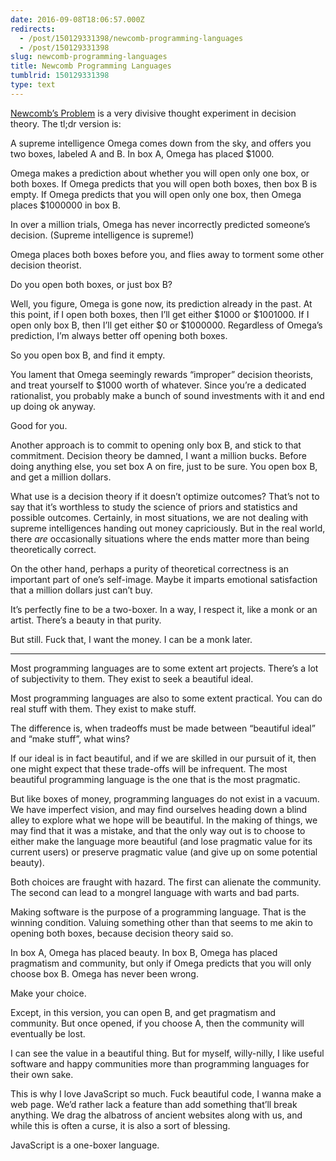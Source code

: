 ```yaml
---
date: 2016-09-08T18:06:57.000Z
redirects:
  - /post/150129331398/newcomb-programming-languages
  - /post/150129331398
slug: newcomb-programming-languages
title: Newcomb Programming Languages
tumblrid: 150129331398
type: text
---
```

<p><a href="https://en.wikipedia.org/wiki/Newcomb%27s_paradox">Newcomb&rsquo;s Problem</a>
is a very divisive thought experiment in decision theory. The tl;dr version is:</p>

<p>A supreme intelligence Omega comes down from the sky, and offers you
two boxes, labeled A and B.  In box A, Omega has placed $1000.</p>

<p>Omega makes a prediction about whether you will open only one box, or
both boxes.  If Omega predicts that you will open both boxes, then box
B is empty.  If Omega predicts that you will open only one box, then
Omega places $1000000 in box B.</p>

<p>In over a million trials, Omega has never incorrectly predicted
someone&rsquo;s decision.  (Supreme intelligence is supreme!)</p>

<p>Omega places both boxes before you, and flies away to torment some
other decision theorist.</p>

<p>Do you open both boxes, or just box B?</p>

<p>Well, you figure, Omega is gone now, its prediction already in the
past.  At this point, if I open both boxes, then I&rsquo;ll get either $1000
or $1001000.  If I open only box B, then I&rsquo;ll get either $0 or
$1000000.  Regardless of Omega&rsquo;s prediction, I&rsquo;m always better off
opening both boxes.</p>

<p>So you open box B, and find it empty.</p>

<p>You lament that Omega seemingly rewards &ldquo;improper&rdquo; decision theorists,
and treat yourself to $1000 worth of whatever.  Since you&rsquo;re a
dedicated rationalist, you probably make a bunch of sound investments
with it and end up doing ok anyway.</p>

<p>Good for you.</p>

<p>Another approach is to commit to opening only box B, and stick to that
commitment.  Decision theory be damned, I want a million bucks.
Before doing anything else, you set box A on fire, just to be sure.
You open box B, and get a million dollars.</p>

<p>What use is a decision theory if it doesn&rsquo;t optimize outcomes?  That&rsquo;s
not to say that it&rsquo;s worthless to study the science of priors and
statistics and possible outcomes.  Certainly, in most situations, we
are not dealing with supreme intelligences handing out money
capriciously.  But in the real world, there <em>are</em> occasionally
situations where the ends matter more than being theoretically
correct.</p>

<p>On the other hand, perhaps a purity of theoretical correctness is an
important part of one&rsquo;s self-image.  Maybe it imparts emotional
satisfaction that a million dollars just can&rsquo;t buy.</p>

<p>It&rsquo;s perfectly fine to be a two-boxer.  In a way, I respect it, like a
monk or an artist.  There&rsquo;s a beauty in that purity.</p>

<p>But still.  Fuck that, I want the money.  I can be a monk later.</p>

<hr><p>Most programming languages are to some extent art projects.  There&rsquo;s a
lot of subjectivity to them.  They exist to seek a beautiful ideal.</p>

<p>Most programming languages are also to some extent practical.  You can
do real stuff with them.  They exist to make stuff.</p>

<p>The difference is, when tradeoffs must be made between &ldquo;beautiful
ideal&rdquo; and &ldquo;make stuff&rdquo;, what wins?</p>

<p>If our ideal is in fact beautiful, and if we are skilled in our
pursuit of it, then one might expect that these trade-offs will be
infrequent.  The most beautiful programming language is the one that
is the most pragmatic.</p>

<p>But like boxes of money, programming languages do not exist in a
vacuum.  We have imperfect vision, and may find ourselves heading down
a blind alley to explore what we hope will be beautiful.  In the
making of things, we may find that it was a mistake, and that the only
way out is to choose to either make the language more beautiful (and
lose pragmatic value for its current users) or preserve pragmatic
value (and give up on some potential beauty).</p>

<p>Both choices are fraught with hazard.  The first can alienate the
community.  The second can lead to a mongrel language with warts and
bad parts.</p>

<p>Making software is the purpose of a programming language.  That is the
winning condition.  Valuing something other than that seems to me akin
to opening both boxes, because decision theory said so.</p>

<p>In box A, Omega has placed beauty.  In box B, Omega has placed
pragmatism and community, but only if Omega predicts that you will
only choose box B.  Omega has never been wrong.</p>

<p>Make your choice.</p>

<p>Except, in this version, you can open B, and get pragmatism and
community.  But once opened, if you choose A, then the community will
eventually be lost.</p>

<p>I can see the value in a beautiful thing.  But for myself,
willy-nilly, I like useful software and happy communities more than
programming languages for their own sake.</p>

<p>This is why I love JavaScript so much.  Fuck beautiful code, I wanna
make a web page.  We&rsquo;d rather lack a feature than add something
that&rsquo;ll break anything.  We drag the albatross of ancient websites
along with us, and while this is often a curse, it is also a sort of
blessing.</p>

<p>JavaScript is a one-boxer language.</p>
